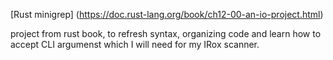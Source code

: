 [Rust minigrep] (https://doc.rust-lang.org/book/ch12-00-an-io-project.html)

project  from rust book, to refresh syntax, organizing code and learn how to accept CLI argumenst which I will need for my IRox scanner.
